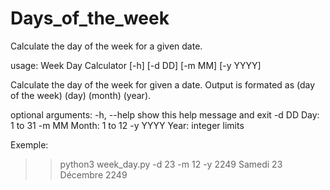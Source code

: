# Days_of_the_week
Calculate the day of the week for a given date.

usage: Week Day Calculator [-h] [-d DD] [-m MM] [-y YYYY]

Calculate the day of the week for given a date.
Output is formated as (day of the week) (day) (month) (year).

optional arguments:
  -h, --help  show this help message and exit
  -d DD       Day: 1 to 31
  -m MM       Month: 1 to 12
  -y YYYY     Year: integer limits

Exemple:
>> python3 week_day.py -d 23 -m 12 -y 2249
Samedi 23 Décembre 2249
